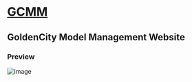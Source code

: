 # [GCMM](https://goldencitymodelsng.netlify.app)

## GoldenCity Model Management Website

### Preview

![image](https://user-images.githubusercontent.com/70432518/185256839-7fffa6e4-0beb-4bd0-9d14-8bb8464b2a2f.png)
